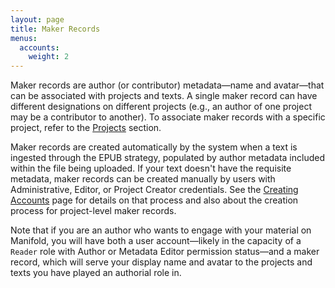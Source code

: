 ```yaml
---
layout: page
title: Maker Records
menus:
  accounts:
    weight: 2
---
```


Maker records are author (or contributor) metadata—name and avatar—that can be associated with projects and texts. A single maker record can have different designations on different projects (e.g., an author of one project may be a contributor to another). To associate maker records with a specific project, refer to the [Projects](/docs/projects/customizing/people) section.

Maker records are created automatically by the system when a text is ingested through the EPUB strategy, populated by author metadata included within the file being uploaded. If your text doesn't have the requisite metadata, maker records can be created manually by users with Administrative, Editor, or Project Creator credentials. See the [Creating Accounts](/docs/projects/accounts/creating) page for details on that process and also about the creation process for project-level maker records.

Note that if you are an author who wants to engage with your material on Manifold, you will have both a user account—likely in the capacity of a `Reader` role with Author or Metadata Editor permission status—and a maker record, which will serve your display name and avatar to the projects and texts you have played an authorial role in.
